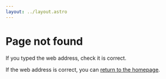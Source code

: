 ```yaml
---
layout: ../layout.astro
---
```


# Page not found

If you typed the web address, check it is correct.

If the web address is correct, you can [return to the homepage]("/").
